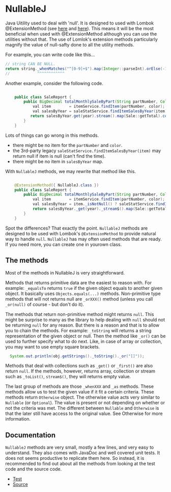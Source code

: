 # NullableJ

Java Uitility used to deal with 'null'.
It is designed to used with Lombok @ExtensionMethod (see [here](https://dzone.com/articles/lomboks-extension-methods) and [here](https://projectlombok.org/features/experimental/ExtensionMethod)).
This means it will be the most beneficial when used with @ExtensionMethod
  although you can use the utilities without that.
The use of Lomlok's extension methods particularly magnify the value of null-safty done to all the utility methods.

For example, you can write code like this...

```Java
// string CAN BE NULL.
return string._whenMatches("^[0-9]+$").map(Integer::parseInt).orElse(-1);
//            ^^^^^^^^^^^^
```

Another example, consider the following code.

```Java

    public class SaleReport {
        public BigDecimal totalMonthlySaleByPart(String partNumber, Color color, int year) {
            val item        = itemService.findItem(partNumber, color);
            val salesByYear = saleStatService.findItemSalesByYear(item);
           return salesByYear.get(year).stream().map(Sale::getTotal).collect(reducing(ZERO, BigDecimal::add));
        }
    }
```

Lots of things can go wrong in this methods.
* there might be no item for the `partNumber` and `color`.
* the 3rd-party legacy `saleStatService.findItemSalesByYear(item)` may return null if item is null (can't find the time).
* there might be no item in `salesByYear` map.

With `NullableJ` methods, we may rewrite that method like this.

```Java

    @ExtensionMethod({ NullableJ.class })
    public class SaleReport {
        public BigDecimal totalMonthlySaleByPart(String partNumber, Color color, int year) {
            val item        = itemService.findItem(partNumber, color);
            val salesByYear = item._isNotNull() ? saleStatService.findItemSalesByYear(item) : null;
            return salesByYear._get(year)._stream$().map(Sale::getTotal).collect(reducing(ZERO, BigDecimal::add));
        }
    }
```

Spot the differences?
That exactly the point.
`NullableJ` methods are designed to be used with Lombok's `@ExtensionMethod` to provide natural way to handle `null`.
`NullableJ` has may often used methods that are ready.
If you need more, you can create one in yourown class.

## The methods

Most of the methods in NullableJ is very straightforward.

Methods that returns primitive data are the easiest to reason with.
For example: `_equalsTo` returns `true` if the given object equals to another given object. It basically uses `Objects.equals(...)` methods.
Non-primitive type methods that will not returns null are `_orXXX()` method (unless you call `_or(null)` of course - but don't do it).

The methods that return non-primitive method might returns `null`.
This might be surprise to many as the library to help dealing with `null` should not be returning `null` for any reason.
But there is a reason and that is to allow you to chain the methods.
For example: `_toString` will returns a string representation of the given object or null.
Then the method like `_or()` can be used to further specify what to do next.
Like, in case of array or collection,
  you may want to use empty square brackets.

```Java
  System.out.println(obj.getStrings()._toString()._or("[]"));
```

Methods that deal with collections such as `_get()` or `_first()` are also return `null`.
If the methods, however, returns array, collection or stream such as `_toList()`, `stream$()`, they will returns empty value.

The last group of methods are those `_whenXXX` and `_as` methods.
These methods allow us to test the given value if it fit a certain criteria.
These methods return `Otherwise` object.
The otherwise value acts very similar to `Nullable` (or `Optional`).
The value is present or not depending on whether or not the criteria was met.
The different between `Nullable` and `Otherwise` is that the later still have access to the original value.
See Otherwise for more information.


## Documentation

`NullableJ` methods are very small, mostly a few lines, and very easy to understand.
They also comes with JavaDoc and well covered unit tests.
It does not seems productive to replicate them here.
So instead, it is recommended to find out about all the methods from looking at the test code and the source code.

- [Test](https://github.com/NawaMan/NullableJ/blob/master/src/test/java/nawaman/nullable/NullableJTest.java)
- [Source](https://github.com/NawaMan/NullableJ/blob/master/src/main/java/nawaman/nullable/NullableJ.java)

